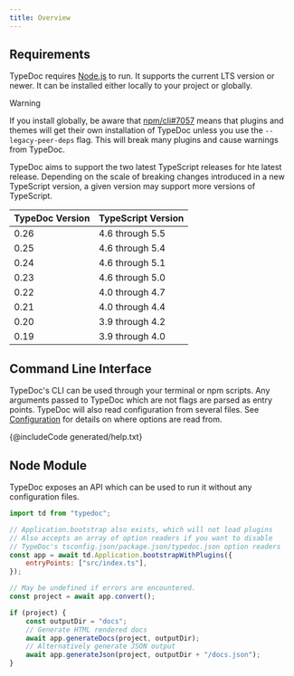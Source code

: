 ```yaml
---
title: Overview
---
```


## Requirements

TypeDoc requires [Node.js](https://nodejs.org/) to run. It supports the current LTS
version or newer. It can be installed either locally to your project or globally.

> [!warning]
> If you install globally, be aware that [npm/cli#7057](https://github.com/npm/cli/issues/7057)
> means that plugins and themes will get their own installation of TypeDoc unless you use the
> `--legacy-peer-deps` flag. This will break many plugins and cause warnings from TypeDoc.

TypeDoc aims to support the two latest TypeScript releases for hte latest release. Depending
on the scale of breaking changes introduced in a new TypeScript version, a given version may
support more versions of TypeScript.

| TypeDoc Version | TypeScript Version |
| --------------- | ------------------ |
| 0.26            | 4.6 through 5.5    |
| 0.25            | 4.6 through 5.4    |
| 0.24            | 4.6 through 5.1    |
| 0.23            | 4.6 through 5.0    |
| 0.22            | 4.0 through 4.7    |
| 0.21            | 4.0 through 4.4    |
| 0.20            | 3.9 through 4.2    |
| 0.19            | 3.9 through 4.0    |

## Command Line Interface

TypeDoc's CLI can be used through your terminal or npm scripts. Any arguments
passed to TypeDoc which are not flags are parsed as entry points. TypeDoc will
also read configuration from several files. See [Configuration](./options/configuration.md)
for details on where options are read from.

{@includeCode generated/help.txt}

## Node Module

TypeDoc exposes an API which can be used to run it without any configuration files.

```js
import td from "typedoc";

// Application.bootstrap also exists, which will not load plugins
// Also accepts an array of option readers if you want to disable
// TypeDoc's tsconfig.json/package.json/typedoc.json option readers
const app = await td.Application.bootstrapWithPlugins({
    entryPoints: ["src/index.ts"],
});

// May be undefined if errors are encountered.
const project = await app.convert();

if (project) {
    const outputDir = "docs";
    // Generate HTML rendered docs
    await app.generateDocs(project, outputDir);
    // Alternatively generate JSON output
    await app.generateJson(project, outputDir + "/docs.json");
}
```
